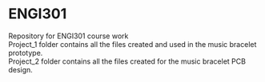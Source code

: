 # ENGI301
Repository for ENGI301 course work\
Project_1 folder contains all the files created and used in the music bracelet prototype.\
Project_2 folder contains all the files created for the music bracelet PCB design.
